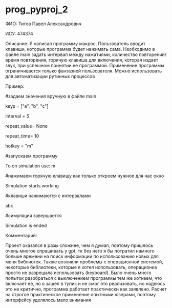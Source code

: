 # prog_pyproj_2
ФИО: Титов Павел Александрович

ИСУ: 474374

Описание:
Я написал программу макрос. Пользователь вводит клавиши, которые программа будет нажимать сама. Необходимо в файле main задать интервал между нажатиями, количество повторений/время повторения, горячую клавиша для включения, которая издает звук, при успешном принятии ее программой. Применение программы ограничивается только фантазией пользователя. Можно использовать для автоматизации рутинных процессов

Пример:

#задаем значения вручную в файле main

keys = ["a", "b", "c"]

interval = 5

repeat_value= None

repeat_time= 10

hotkey = "m"

#запускаем программу 

To on simulation use: m

#нажимаем горячую клавишу как только откроем нужное для нас окно

Simulation starts working

#клавиши нажимаются с интервалами

abc

#симуляция завершается

Simulation is ended



Комментарий:

Проект оказался в разы сложнее, чем я думал, поэтому пришлось очень многое спрашивать у gpt, тк без него я бы потратил намного больше времени на поиск информации по использованию новых для меня библиотек. Также возникли проблемы с операционной системой, некоторые библиотеки, которые я хотел использовать, операционка просто не разрешала использовать (keyboard). Было очень много попыток разобраться с выключением программы тем же хоткеем, что включает ее, но я зашел в тупик и не смог это реализовать, но надеюсь это не критично, программа работает практически как заявлено. Расчет на строгое практическое применение опытными юзерами, поэтому интерфейсу уделялось мало внимания
